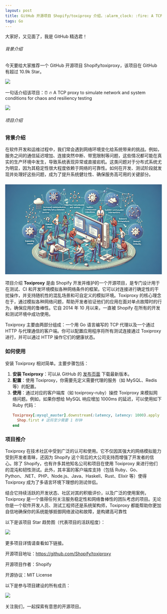 ```yaml
---
layout: post
title: GitHub 开源项目 Shopify/toxiproxy 介绍，:alarm_clock: :fire: A TCP proxy to simulate network and system conditions for chaos and resiliency testing
tags: Go
---
```


大家好，又见面了，我是 GitHub 精选君！

###### 背景介绍

今天要给大家推荐一个 GitHub 开源项目 Shopify/toxiproxy，该项目在 GitHub 有超过 10.9k Star。

![](https://stats.deeptrain.net/repo/Shopify/toxiproxy/?theme=light)

一句话介绍该项目：:alarm_clock: :fire: A TCP proxy to simulate network and system conditions for chaos and resiliency testing




![](http://i.imgur.com/sOaNw0o.png)


###### 项目介绍

### 背景介绍
在软件开发和运维过程中，我们常会遇到网络环境变化给系统带来的挑战。例如，服务之间的通信延迟增加、连接突然中断、带宽限制等问题，这些情况都可能在真实的生产环境中发生，导致系统表现异常或直接宕机。这类问题对于分布式系统尤为明显，因为其稳定性很大程度依赖于网络的可靠性。如何在开发、测试阶段就发现并处理好这些问题，成为了提升系统健壮性、确保服务高可用的关键部分。

### 

![](https://raw.githubusercontent.com/ZhuPeng/pic/master/mac/compress_tmp-affa35600a75aa52b2c30c51d1a4dfce.png)

项目介绍
**Toxiproxy** 是由 Shopify 开发并维护的一个开源项目，是专门设计用于在测试、CI 和开发环境模拟各种网络条件的框架。它可以对连接进行确定性的干扰操作，并支持随机性的混乱场景和可自定义的模拟环境。Toxiproxy 的核心理念在于，通过模拟各种网络问题，帮助开发者验证他们的应用在面对单点故障时的行为，确保应用的鲁棒性。它自 2014 年 10 月以来，一直被 Shopify 在所有的开发和测试环境中成功使用。

Toxiproxy 主要由两部分组成：一个用 Go 语言编写的 TCP 代理以及一个通过 HTTP 与代理通信的客户端。你可以配置应用程序将所有测试连接通过 Toxiproxy 进行，并可以通过 HTTP 操作它们的健康状态。

### 如何使用
安装 Toxiproxy 相对简单。主要步骤包括：
1. **安装 Toxiproxy**：可以从 GitHub 的 [发布页面](https://github.com/Shopify/toxiproxy/releases/latest) 下载最新版本。
2. **配置**：使用 Toxiproxy，你需要先定义需要代理的服务（如 MySQL、Redis 等）的配置。
3. **使用**：通过对应的客户端库（如 toxiproxy-ruby）操控 Toxiproxy 来模拟网络问题。例如，如果你想给 MySQL 响应增加 1000ms 的延迟，可以使用如下 Ruby 代码：
   ```ruby
   Toxiproxy[:mysql_master].downstream(:latency, latency: 1000).apply do
     Shop.first # 这将至少需要 1 秒钟
   end
   ```

### 项目推介
Toxiproxy 在技术社区中受到广泛的认可和使用。它不仅因其强大的网络模拟能力受到开发者青睐，还因为 Shopify 这个背后的大公司支持而增强了开发者的信心。除了 Shopify，也有许多其他知名公司和项目在使用 Toxiproxy 来进行他们的混沌和韧性测试。此外，其丰富的客户端库支持（包括 Ruby、Go、Python、.NET、PHP、Node.js、Java、Haskell、Rust、Elixir 等）使得 Toxiproxy 成为了多语言环境下理想的测试伴侣。

结合它持续活跃的开发状态、社区对其的积极评价，以及广泛的使用案例，Toxiproxy 是一个值得任何关注服务稳定性和网络鲁棒性的团队考虑的项目。无论你是一个软件开发人员、测试工程师还是系统架构师，Toxiproxy 都能帮助你更加自信地确保你的系统能够抵御网络波动和故障，是构建高可靠性

以下是该项目 Star 趋势图（代表项目的活跃程度）：

![](https://api.star-history.com/svg?repos=Shopify/toxiproxy&type=Timeline)

更多项目详情请查看如下链接。

开源项目地址：https://github.com/Shopify/toxiproxy 

开源项目作者：Shopify

开源协议：MIT License

以下是参与项目建设的所有成员：

![](https://contrib.rocks/image?repo=Shopify/toxiproxy)

关注我们，一起探索有意思的开源项目。

